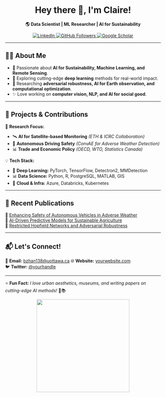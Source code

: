 <h1 align="center">Hey there 👋, I'm Claire!</h1>

<p align="center">
  <b>🌎 Data Scientist | ML Researcher | AI for Sustainability</b>  
</p>

<p align="center">
  <a href="https://www.linkedin.com/in/your-profile">
    <img src="https://img.shields.io/badge/LinkedIn-Connect-blue?style=flat&logo=linkedin" alt="LinkedIn">
  </a>
  <a href="https://github.com/your-username">
    <img src="https://img.shields.io/github/followers/your-username?label=Follow&style=social" alt="GitHub Followers">
  </a>
  <a href="https://scholar.google.com/citations?user=your-scholar-id">
    <img src="https://img.shields.io/badge/Google%20Scholar-Citations-blue?style=flat&logo=google-scholar" alt="Google Scholar">
  </a>
</p>

---

## 👩‍💻 About Me
- 🚀 Passionate about **AI for Sustainability, Machine Learning, and Remote Sensing**.
- 🌱 Exploring cutting-edge **deep learning** methods for real-world impact.
- 🔭 Researching **adversarial robustness, AI for Earth observation, and computational optimization**.
- ✨ Love working on **computer vision, NLP, and AI for social good**.

---

## 🚀 Projects & Contributions  
🎯 **Research Focus:**  
- 🛰 **AI for Satellite-based Monitoring** *(ETH & ICRC Collaboration)*  
- 🚗 **Autonomous Driving Safety** *(ConvAE for Adverse Weather Detection)*  
- 📊 **Trade and Economic Policy** *(OECD, WTO, Statistics Canada)*  

💡 **Tech Stack:**  
- 🧠 **Deep Learning:** PyTorch, TensorFlow, Detectron2, MMDetection  
- 📊 **Data Science:** Python, R, PostgreSQL, MATLAB, GIS  
- 🚀 **Cloud & Infra:** Azure, Databricks, Kubernetes  

---

## 📜 Recent Publications  
📄 [Enhancing Safety of Autonomous Vehicles in Adverse Weather](https://ruor.uottawa.ca/items/23235134-f22f-4a9e-98f2-641b19323238)  
📄 [AI-Driven Predictive Models for Sustainable Agriculture](#)  
📄 [Restricted Hopfield Networks and Adversarial Robustness](https://www.techrxiv.org/doi/full/10.36227/techrxiv.173610613.34874972)  

---

## 📬 Let's Connect!  
📩 **Email:** bzhan138@uottawa.ca 
🌐 **Website:** [yourwebsite.com](https://yourwebsite.com)  
🐦 **Twitter:** [@yourhandle](https://twitter.com/yourhandle)  

---

⭐ **Fun Fact:** *I love urban aesthetics, museums, and writing papers on cutting-edge AI methods!* 🤖📚  

<p align="center">
  <img src="https://media.giphy.com/media/v1.Y2lkPTc5MGI3NjExNG8wM3FqcmE4ZGg3ZG9mZGJieGd2MmxmdHV5NThodnM4NzIzOHNhNSZlcD12MV9naWZzX3NlYXJjaCZjdD1n/N7VIZHsDbf9lFX6oyY/giphy.gif" width="300">
</p>

